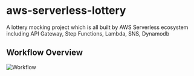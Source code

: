 # aws-serverless-lottery
A lottery mocking project which is all built by AWS Serverless ecosystem including API Gateway, Step Functions, Lambda, SNS, Dynamodb

## Workflow Overview
![Workflow](docs/images/stepdiagram.png)

